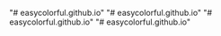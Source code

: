 "# easycolorful.github.io" 
"# easycolorful.github.io" 
"# easycolorful.github.io" 
"# easycolorful.github.io" 
